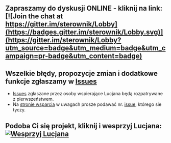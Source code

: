 ## Zapraszamy do dyskusji ONLINE - kliknij na link: [![Join the chat at https://gitter.im/sterownik/Lobby](https://badges.gitter.im/sterownik/Lobby.svg)](https://gitter.im/sterownik/Lobby?utm_source=badge&utm_medium=badge&utm_campaign=pr-badge&utm_content=badge)

## Wszelkie błędy, propozycje zmian i dodatkowe funkcje zgłaszamy w [Issues](https://github.com/uzi18/sterownik/issues)
  * [Issues](https://github.com/uzi18/sterownik/issues) zgłaszane przez osoby wspierające Lucjana będą rozpatrywane z pierwszeństwem.  
  * Na [stronie wsparcia](https://www.paypal.me/wsparcieDlaLucjana) w uwagach prosze podawać nr. [issue](https://github.com/uzi18/sterownik/issues), którego sie tyczy.  

## Podoba Ci się projekt, kliknij i wesprzyj Lucjana: [![Wesprzyj Lucjana](https://img.shields.io/badge/Donate-PayPal-green.svg)](https://www.paypal.me/wsparcieDlaLucjana)
